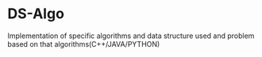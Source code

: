 # DS-Algo
Implementation of specific algorithms and data structure used and problem based on that algorithms(C++/JAVA/PYTHON)
